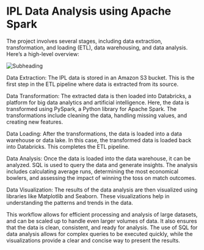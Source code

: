 # IPL Data Analysis using Apache Spark

The project involves several stages, including data extraction, transformation, and loading (ETL), data warehousing, and data analysis. Here’s a high-level overview:

![Subheading](https://github.com/code-red-Marshall/IPL-Data-Pipeline-/assets/82904501/6b4214b0-80f6-4896-8530-4a3a654061a5)



Data Extraction: The IPL data is stored in an Amazon S3 bucket. This is the first step in the ETL pipeline where data is extracted from its source.

Data Transformation: The extracted data is then loaded into Databricks, a platform for big data analytics and artificial intelligence. 
Here, the data is transformed using PySpark, a Python library for Apache Spark. The transformations include cleaning the data, handling missing values, and creating new features.

Data Loading: After the transformations, the data is loaded into a data warehouse or data lake. In this case, the transformed data is loaded back into Databricks. This completes the ETL pipeline.

Data Analysis: Once the data is loaded into the data warehouse, it can be analyzed. SQL is used to query the data and generate insights. 
The analysis includes calculating average runs, determining the most economical bowlers, and assessing the impact of winning the toss on match outcomes.

Data Visualization: The results of the data analysis are then visualized using libraries like Matplotlib and Seaborn. These visualizations help in understanding the patterns and trends in the data.

This workflow allows for efficient processing and analysis of large datasets, and can be scaled up to handle even larger volumes of data.
It also ensures that the data is clean, consistent, and ready for analysis. 
The use of SQL for data analysis allows for complex queries to be executed quickly, while the visualizations provide a clear and concise way to present the results.
